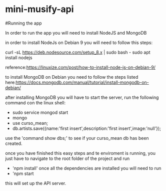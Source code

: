 # mini-musify-api

#Running the app

In order to run the app you will need to install NodeJS and MongoDB

in order to install NodeJs on Debian 9 you will need to follow this steps:

curl -sL https://deb.nodesource.com/setup_8.x | sudo bash -
sudo apt install nodejs

reference:https://linuxize.com/post/how-to-install-node-js-on-debian-9/

to install MongoDB on Debian you need to follow the steps listed here:https://docs.mongodb.com/manual/tutorial/install-mongodb-on-debian/

after installing MongoDB you will have to start the server, run the following command con the linux shell:
- sudo service mongod start
- mongo
- use curso_mean;
- db.artists.save({name:'first insert',description:'first insert',image:'null'});

use the 'command show dbs;' to see if your curso_mean db has been created. 

once you have finished this easy steps and te enviroment is running, you just have to navigate to the root folder of the project and run 
- 'npm install' 
once all the dependencies are installed you will need to run  
- 'npm start 

this will set up the API server.
